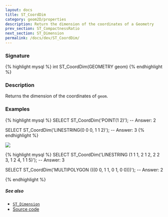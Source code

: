 ```yaml
---
layout: docs
title: ST_CoordDim
category: geom2D/properties
description: Return the dimension of the coordinates of a Geometry
prev_section: ST_CompactnessRatio
next_section: ST_Dimension
permalink: /docs/dev/ST_CoordDim/
---
```

 
### Signature

{% highlight mysql %}
int ST_CoordDim(GEOMETRY geom)
{% endhighlight %}

### Description
Returns the dimension of the coordinates of `geom`.

### Examples

{% highlight mysql %}
SELECT ST_CoordDim('POINT(1 2)');
-- Answer: 2

SELECT ST_CoordDim('LINESTRING(0 0 0, 1 1 2)');
-- Answer: 3
{% endhighlight %}

<img class="displayed" src="../ST_CoordDim.png"/>

{% highlight mysql %}
SELECT ST_CoordDim('LINESTRING (1 1 1, 2 1 2, 2 2 3, 1 2 4, 1 1 5)');
-- Answer: 3

SELECT ST_CoordDim('MULTIPOLYGON (((0 0, 1 1, 0 1, 0 0)))');
-- Answer: 2

{% endhighlight %}

##### See also

* [`ST_Dimension`](../ST_Dimension)
* <a href="https://github.com/irstv/H2GIS/blob/master/h2spatial-ext/src/main/java/org/h2gis/h2spatialext/function/spatial/properties/ST_CoordDim.java" target="_blank">Source code</a>

